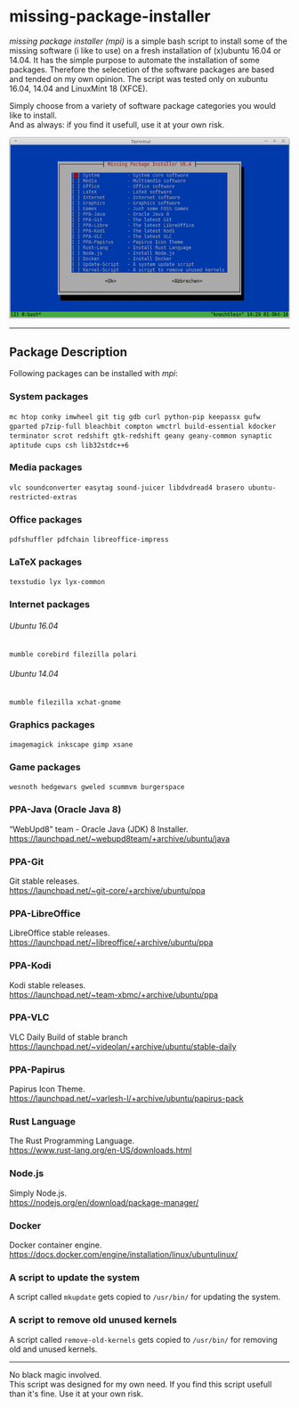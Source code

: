 # missing-package-installer
*missing package installer (mpi)* is  a simple bash script to install some of the missing software (i like to use) on a fresh installation of (x)ubuntu 16.04 or 14.04. It has the simple purpose to automate the installation of some packages. Therefore the selecetion of the software packages are based and tended on my own opinion. The script was tested only on xubuntu 16.04, 14.04 and LinuxMint 18 (XFCE).

Simply choose from a variety of software package categories you would like to install.<br>
And as always: if you find it usefull, use it at your own risk.

![missing package installer](/img/mpi.png "missing package installer")

---
## Package Description
Following packages can be installed with *mpi*:

### System packages
`mc htop conky imwheel git tig gdb curl python-pip keepassx gufw gparted p7zip-full bleachbit compton wmctrl build-essential kdocker terminator scrot redshift gtk-redshift geany geany-common synaptic aptitude cups csh lib32stdc++6`

### Media packages
`vlc soundconverter easytag sound-juicer libdvdread4 brasero ubuntu-restricted-extras`

### Office packages
`pdfshuffler pdfchain libreoffice-impress`

### LaTeX packages
`texstudio lyx lyx-common`

### Internet packages
###### Ubuntu 16.04
`mumble corebird filezilla polari`
###### Ubuntu 14.04
`mumble filezilla xchat-gnome`

### Graphics packages
`imagemagick inkscape gimp xsane`

### Game packages
`wesnoth hedgewars gweled scummvm burgerspace`

### PPA-Java (Oracle Java 8)
“WebUpd8” team - Oracle Java (JDK) 8 Installer.<br>
https://launchpad.net/~webupd8team/+archive/ubuntu/java

### PPA-Git
Git stable releases.<br>
https://launchpad.net/~git-core/+archive/ubuntu/ppa

### PPA-LibreOffice
LibreOffice stable releases.<br>
https://launchpad.net/~libreoffice/+archive/ubuntu/ppa

### PPA-Kodi
Kodi stable releases.<br>
https://launchpad.net/~team-xbmc/+archive/ubuntu/ppa

### PPA-VLC
VLC Daily Build of stable branch<br>
https://launchpad.net/~videolan/+archive/ubuntu/stable-daily

### PPA-Papirus
Papirus Icon Theme.<br>
https://launchpad.net/~varlesh-l/+archive/ubuntu/papirus-pack

### Rust Language
The Rust Programming Language.<br>
https://www.rust-lang.org/en-US/downloads.html

### Node.js
Simply Node.js.<br>
https://nodejs.org/en/download/package-manager/

### Docker
Docker container engine.<br>
https://docs.docker.com/engine/installation/linux/ubuntulinux/

### A script to update the system
A script called `mkupdate` gets copied to `/usr/bin/` for updating the system.<br>

### A script to remove old unused kernels
A script called `remove-old-kernels` gets copied to `/usr/bin/` for removing old and unused kernels.<br>

---
No black magic involved.<br>
This script was designed for my own need. If you find this script usefull than it's fine. Use it at your own risk.
